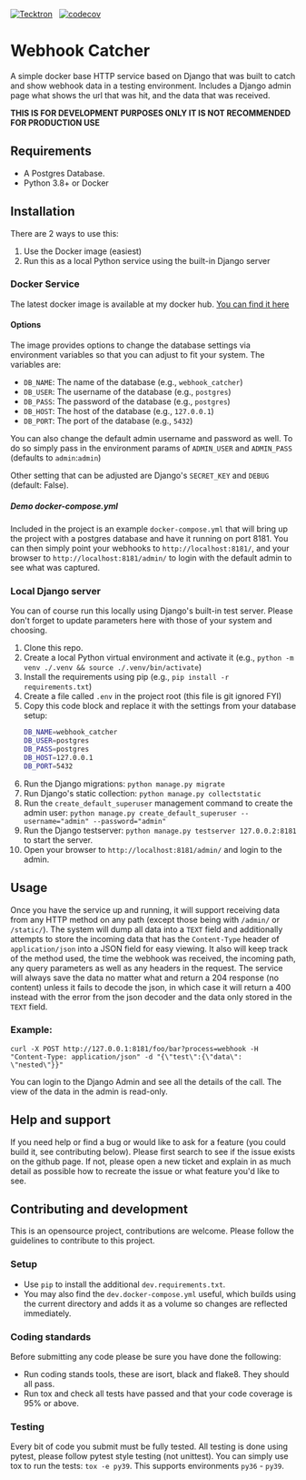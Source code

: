 
[![Tecktron](https://circleci.com/gh/Tecktron/webhook-catcher.svg?style=shield)](https://circleci.com/gh/Tecktron/webhook-catcher) &nbsp; [![codecov](https://codecov.io/gh/Tecktron/webhook-catcher/branch/main/graph/badge.svg?token=HRIVES4L34)](https://codecov.io/gh/Tecktron/webhook-catcher)

# Webhook Catcher
A simple docker base HTTP service based on Django that was built to catch and show webhook data in a testing environment.
Includes a Django admin page what shows the url that was hit, and the data that was received.

**THIS IS FOR DEVELOPMENT PURPOSES ONLY IT IS NOT RECOMMENDED FOR PRODUCTION USE**

## Requirements
 - A Postgres Database.
 - Python 3.8+ or Docker

## Installation

There are 2 ways to use this:
1. Use the Docker image (easiest)
2. Run this as a local Python service using the built-in Django server

### Docker Service
The latest docker image is available at my docker hub.
[You can find it here](https://hub.docker.com/r/tecktron/webhook_catcher)

#### Options
The image provides options to change the database settings via environment variables
so that you can adjust to fit your system. The variables are:
 - `DB_NAME`: The name of the database (e.g., `webhook_catcher`)
 - `DB_USER`: The username of the database (e.g., `postgres`)
 - `DB_PASS`: The password of the database (e.g., `postgres`)
 - `DB_HOST`: The host of the database (e.g., `127.0.0.1`)
 - `DB_PORT`: The port of the database (e.g., `5432`)

You can also change the default admin username and password as well. To do so simply pass in the
environment params of `ADMIN_USER` and `ADMIN_PASS` (defaults to `admin`:`admin`)

Other setting that can be adjusted are Django's `SECRET_KEY` and `DEBUG` (default: False).

##### Demo docker-compose.yml
Included in the project is an example `docker-compose.yml` that will bring up the project
with a postgres database and have it running on port 8181. You can then simply point your
webhooks to `http://localhost:8181/`, and your browser to `http://localhost:8181/admin/` to login
with the default admin to see what was captured.


### Local Django server
You can of course run this locally using Django's built-in test server. Please don't
forget to update parameters here with those of your system and choosing.

1. Clone this repo.
2. Create a local Python virtual environment and activate it (e.g., `python -m venv ./.venv && source ./.venv/bin/activate`)
3. Install the requirements using pip (e.g., `pip install -r requirements.txt`)
4. Create a file called `.env` in the project root (this file is git ignored FYI)
5. Copy this code block and replace it with the settings from your database setup:
   ```bash
   DB_NAME=webhook_catcher
   DB_USER=postgres
   DB_PASS=postgres
   DB_HOST=127.0.0.1
   DB_PORT=5432
   ```
6. Run the Django migrations: `python manage.py migrate`
7. Run Django's static collection: `python manage.py collectstatic`
8. Run the `create_default_superuser` management command to create the admin user:
   `python manage.py create_default_superuser --username="admin" --password="admin"`
9. Run the Django testserver: `python manage.py testserver 127.0.0.2:8181` to start the server.
10. Open your browser to `http://localhost:8181/admin/` and login to the admin.

## Usage
Once you have the service up and running, it will support receiving data from any HTTP method on
any path (except those being with `/admin/` or `/static/`). The system will dump all data into a
`TEXT` field and additionally attempts to store the incoming data that has the `Content-Type`
header of `application/json` into a JSON field for easy viewing. It also will keep track of the
method used, the time the webhook was received, the incoming path, any query parameters as well as
any headers in the request. The service will always save the data no matter what and return a 204
response (no content) unless it fails to decode the json, in which case it will return a 400
instead with the error from the json decoder and the data only stored in the `TEXT` field.

### Example:
`curl -X POST http://127.0.0.1:8181/foo/bar?process=webhook -H "Content-Type: application/json" -d "{\"test\":{\"data\": \"nested\"}}"`

You can login to the Django Admin and see all the details of the call. The view of the data in the
admin is read-only.


## Help and support
If you need help or find a bug or would like to ask for a feature (you could build it, see
contributing below). Please first search to see if the issue exists on the github page. If not,
please open a new ticket and explain in as much detail as possible how to recreate the issue or
what feature you'd like to see.

## Contributing and development
This is an opensource project, contributions are welcome. Please follow the guidelines to
contribute to this project.

### Setup
- Use `pip` to install the additional `dev.requirements.txt`.
- You may also find the `dev.docker-compose.yml` useful, which builds using the current directory
  and adds it as a volume so changes are reflected immediately.

### Coding standards
Before submitting any code please be sure you have done the following:
- Run coding stands tools, these are isort, black and flake8. They should all pass.
- Run tox and check all tests have passed and that your code coverage is 95% or above.

### Testing
Every bit of code you submit must be fully tested.
All testing is done using pytest, please follow pytest style testing (not unittest).
You can simply use tox to run the tests: `tox -e py39`. This supports environments
`py36` - `py39`.
